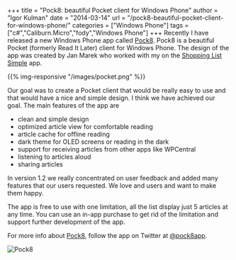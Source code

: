 +++
title = "Pock8: beautiful Pocket client for Windows Phone"
author = "Igor Kulman"
date = "2014-03-14"
url = "/pock8-beautiful-pocket-client-for-windows-phone/"
categories = ["Windows Phone"]
tags = ["c#","Caliburn.Micro","fody","Windows Phone"]
+++
Recently I have released a new Windows Phone app called [Pock8][1]. Pock8 is a beautiful Pocket (formerly Read It Later) client for Windows Phone. The design of the app was created by Jan Marek who worked with my on the [Shopping List Simple][2] app. 

{{% img-responsive "/images/pocket.png" %}}

Our goal was to create a Pocket client that would be really easy to use and that would have a nice and simple design. I think we have achieved our goal. The main features of the app are

  * clean and simple design
  * optimized article view for comfortable reading
  * article cache for offline reading
  * dark theme for OLED screens or reading in the dark
  * support for receiving articles from other apps like WPCentral
  * listening to articles aloud
  * sharing articles

<!--more-->

In version 1.2 we really concentrated on user feedback and added many features that our users requested. We love and users and want to make them happy.

The app is free to use with one limitation, all the list display just 5 articles at any time. You can use an in-app purchase to get rid of the limitation and support further development of the app.

For more info about [Pock8][1], follow the app on Twitter at [@pock8app][4].

<img src="http://qrcode.kaywa.com/img.php?s=6&#038;d=http%3A%2F%2Fwindowsphone.com%2Fs%3Fappid%3Dc00715a7-d2d4-48c1-94e2-2ecc7c1b798b" alt="Pock8" style="max-width:100px" />

 [1]: http://t.co/YMtrM84rwI
 [2]: http://windowsphone.com/s?appid=b2667b3c-9272-4416-b0be-c8adadc651e4
 [3]: http://www.kulman.sk/data/timelinejs/pocket.png
 [4]: https://twitter.com/pock8app
